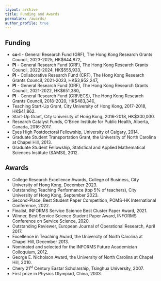 ```yaml
---
layout: archive
title: Funding and Awards
permalink: /awards/
author_profile: true
---
```


## Funding

* **co-I** - General Research Fund (GRF), The Hong Kong Research Grants Council, 2023-2025, HK$644,872[.](https://cerg1.ugc.edu.hk/cergprod/scrrm00542.jsp?proj_id=17501022&old_proj_id=null&proj_title=&isname=&ioname=&institution=CityU&subject=B&pages=3&year=2021&theSubmit=11508921)
* **PI** - General Research Fund (GRF), The Hong Kong Research Grants Council, 2022-2024, HK$555,933[.](https://cerg1.ugc.edu.hk/cergprod/scrrm00542.jsp?proj_id=11508921&old_proj_id=null&proj_title=&isname=&ioname=&institution=CityU&subject=B&pages=3&year=2021&theSubmit=11508921)
* **PI** - Collaborative Research Fund (CRF), The Hong Kong Research Grants Council, 2021-2023, HK$3,952,247[.](https://www.ugc.edu.hk/eng/rgc/funding_opport/crf/funded%20research/20-21.html)
* **PI** - General Research Fund (GRF), The Hong Kong Research Grants Council, 2021-2022, HK$651,380[.](https://cerg1.ugc.edu.hk/cergprod/scrrm00542.jsp?proj_id=11504620&old_proj_id=null&proj_title=&isname=&ioname=&institution=&subject=&pages=1&year=&theSubmit=11504620)
* **PI** - General Research Fund (GRF/ECS), The Hong Kong Research Grants Council, 2018-2020, HK$483,340[.](https://cerg1.ugc.edu.hk/cergprod/scrrm00542.jsp?proj_id=21500517&old_proj_id=null&proj_title=&isname=&ioname=&institution=&subject=&pages=1&year=&theSubmit=21500517)
* Teaching Start-Up Grant, City University of Hong Kong, 2017-2018, HK$41,862.
* Start-Up Grant, City University of Hong Kong, 2016-2018, HK$300,000.
* Research Catalyst Funds, O'Brien Institute for Public Health, Alberta, Canada, 2016-2017.
* Eyes High Postdoctoral Fellowship, University of Calgary, 2014.
* Graduate Student Transportation Grant, the University of North Carolina at Chapel Hill, 2013.
* Graduate Student Fellowship, Statistical and Applied Mathematical Sciences Institute (SAMSI), 2012.

<!---
* **PI** - Strategic Research Grant, City University of Hong Kong, 2019-2021, HK$100,000.
--->

## Awards
* College Research Excellence Awards, College of Business, City University of Hong Kong, December 2023.
* Outstanding Teaching Performance (top 5% of teachers)[,](/files/CityU-Outstanding-Teaching.pdf) City University of Hong Kong, September 2023.
* Second-Place, Best Student Paper Competition, POMS-HK International Conference, 2022.
* Finalist, INFORMS Service Science Best Cluster Paper Award, 2021.
* Winner, Best Service Science Student Paper Award[,](/files/ICSS2020BestServiceScienceStudentPaperAward.pdf) INFORMS Conference on Service Science, 2020.
* Outstanding Reviewer[,](/files/OutstandingAward-EJOR.pdf) European Journal of Operational Research, April 2017.
* Excellence in Teaching Award[,](/files/UNC-Teaching-Award.pdf) the University of North Carolina at Chapel Hill, December 2013.
* Nominated and selected for the INFORMS Future Academician Colloquium, 2012.
* George E. Nicholson Award[,](/files/UNC-Nicholson-Award.pdf) the University of North Carolina at Chapel Hill, 2010.
* Chery 21<sup>st</sup> Century Eastar Scholarship, Tsinghua University, 2007.
* First prize in Physics Olympiad, China, 2003.
